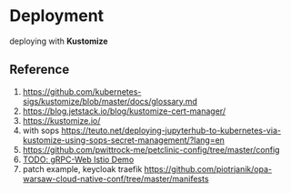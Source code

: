 # Deployment

deploying with **Kustomize**

## Reference

1. <https://github.com/kubernetes-sigs/kustomize/blob/master/docs/glossary.md>
2. <https://blog.jetstack.io/blog/kustomize-cert-manager/>
3. <https://kustomize.io/>
4. with sops <https://teuto.net/deploying-jupyterhub-to-kubernetes-via-kustomize-using-sops-secret-management/?lang=en>
5. <https://github.com/pwittrock-me/petclinic-config/tree/master/config>
6. [TODO: gRPC-Web Istio Demo](https://github.com/venilnoronha/grpc-web-istio-demo)
7. patch example, keycloak traefik <https://github.com/piotrjanik/opa-warsaw-cloud-native-conf/tree/master/manifests>
